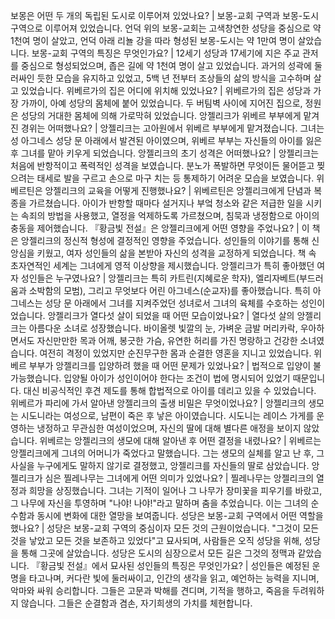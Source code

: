 보몽은 어떤 두 개의 독립된 도시로 이루어져 있었나요?	| 보몽-교회 구역과 보몽-도시 구역으로 이루어져 있었습니다. 언덕 위의 보몽-교회는 고색창연한 성당을 중심으로 약 1천여 명이 살았고, 언덕 아래 리뇰 강을 따라 형성된 보몽-도시는 약 1만여 명이 살았습니다.
보몽-교회 구역의 특징은 무엇인가요?	| 12세기 성당과 17세기에 지은 주교 관저를 중심으로 형성되었으며, 좁은 길에 약 1천여 명이 살고 있었습니다. 과거의 성곽에 둘러싸인 듯한 모습을 유지하고 있었고, 5백 년 전부터 조상들의 삶의 방식을 고수하며 살고 있었습니다.
위베르가의 집은 어디에 위치해 있었나요?	| 위베르가의 집은 성당과 가장 가까이, 아예 성당의 몸체에 붙어 있었습니다. 두 버팀벽 사이에 지어진 집으로, 정원은 성당의 거대한 몸체에 의해 가로막혀 있었습니다.
앙젤리크가 위베르 부부에게 맡겨진 경위는 어떠했나요?	| 앙젤리크는 고아원에서 위베르 부부에게 맡겨졌습니다. 그녀는 성 아그네스 성당 문 아래에서 발견된 아이였으며, 위베르 부부는 자신들의 아이를 잃은 후 그녀를 맡아 키우게 되었습니다.
앙젤리크의 초기 성격은 어떠했나요?	| 앙젤리크는 처음에 반항적이고 폭력적인 성격을 보였습니다. 분노가 폭발하면 무엇이든 물어뜯고 찢으려는 태세로 발을 구르고 손으로 마구 치는 등 통제하기 어려운 모습을 보였습니다.
위베르틴은 앙젤리크의 교육을 어떻게 진행했나요?	| 위베르틴은 앙젤리크에게 단념과 복종을 가르쳤습니다. 아이가 반항할 때마다 설거지나 부엌 청소와 같은 저급한 일을 시키는 속죄의 방법을 사용했고, 열정을 억제하도록 가르쳤으며, 침묵과 냉정함으로 아이의 충동을 제어했습니다.
『황금빛 전설』은 앙젤리크에게 어떤 영향을 주었나요?	| 이 책은 앙젤리크의 정신적 형성에 결정적인 영향을 주었습니다. 성인들의 이야기를 통해 신앙심을 키웠고, 여자 성인들의 삶을 본받아 자신의 성격을 교정하게 되었습니다. 책 속 초자연적인 세계는 그녀에게 영적 이상향을 제시했습니다.
앙젤리크가 특히 좋아했던 여자 성인들은 누구였나요?	| 앙젤리크는 특히 카트린(지혜로운 학자), 엘리자베트(부드러움과 소박함의 모범), 그리고 무엇보다 어린 아그네스(순교자)를 좋아했습니다. 특히 아그네스는 성당 문 아래에서 그녀를 지켜주었던 성녀로서 그녀의 육체를 수호하는 성인이었습니다.
앙젤리크가 열다섯 살이 되었을 때 어떤 모습이었나요?	| 열다섯 살의 앙젤리크는 아름다운 소녀로 성장했습니다. 바이올렛 빛깔의 눈, 가벼운 금발 머리카락, 우아하면서도 자신만만한 목과 어깨, 봉긋한 가슴, 유연한 허리를 가진 명랑하고 건강한 소녀였습니다. 여전히 격정이 있었지만 순진무구한 몸과 순결한 영혼을 지니고 있었습니다.
위베르 부부가 앙젤리크를 입양하려 했을 때 어떤 문제가 있었나요?	| 법적으로 입양이 불가능했습니다. 입양될 아이가 성인이어야 한다는 조건이 법에 명시되어 있었기 때문입니다. 대신 비공식적인 후견 제도를 통해 합법적으로 아이를 데리고 있을 수 있었습니다.
위베르가 파리에 가서 알아낸 앙젤리크의 출생 비밀은 무엇이었나요?	| 앙젤리크의 생모는 시도니라는 여성으로, 남편이 죽은 후 낳은 아이였습니다. 시도니는 레이스 가게를 운영하는 냉정하고 무관심한 여성이었으며, 자신의 딸에 대해 별다른 애정을 보이지 않았습니다.
위베르는 앙젤리크의 생모에 대해 알아낸 후 어떤 결정을 내렸나요?	| 위베르는 앙젤리크에게 그녀의 어머니가 죽었다고 말했습니다. 그는 생모의 실체를 알고 난 후, 그 사실을 누구에게도 말하지 않기로 결정했고, 앙젤리크를 자신들의 딸로 삼았습니다.
앙젤리크가 심은 찔레나무는 그녀에게 어떤 의미가 있었나요?	| 찔레나무는 앙젤리크의 열정과 희망을 상징했습니다. 그녀는 기적이 일어나 그 나무가 장미꽃을 피우기를 바랐고, 그 나무에 자신을 투영하며 "나야! 나야!"라고 말하며 춤을 추었습니다. 이는 그녀의 순수함과 동시에 변화에 대한 열망을 보여줍니다.
성당은 보몽-교회 구역에서 어떤 역할을 했나요?	| 성당은 보몽-교회 구역의 중심이자 모든 것의 근원이었습니다. "그것이 모든 것을 낳았고 모든 것을 보존하고 있었다"고 묘사되며, 사람들은 오직 성당을 위해, 성당을 통해 그곳에 살았습니다. 성당은 도시의 심장으로서 모든 길은 그것의 정맥과 같았습니다.
『황금빛 전설』에서 묘사된 성인들의 특징은 무엇인가요?	| 성인들은 예정된 운명을 타고나며, 커다란 빛에 둘러싸이고, 인간의 생각을 읽고, 예언하는 능력을 지니며, 악마와 싸워 승리합니다. 그들은 고문과 박해를 견디며, 기적을 행하고, 죽음을 두려워하지 않습니다. 그들은 순결함과 겸손, 자기희생의 가치를 체현합니다.